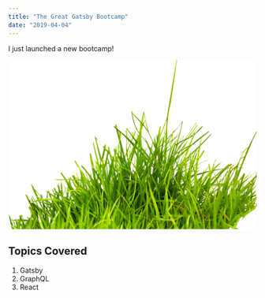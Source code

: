 ```yaml
---
title: "The Great Gatsby Bootcamp"
date: "2019-04-04"
---
```


I just launched a new bootcamp!

![Grass](./grass.png)

## Topics Covered

1. Gatsby
2. GraphQL
3. React

